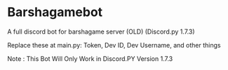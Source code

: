 # Barshagamebot
A full discord bot for barshagame server (OLD) (Discord.py 1.7.3)

Replace these at main.py: Token, Dev ID, Dev Username, and other things

Note : This Bot Will Only Work in Discord.PY Version 1.7.3
